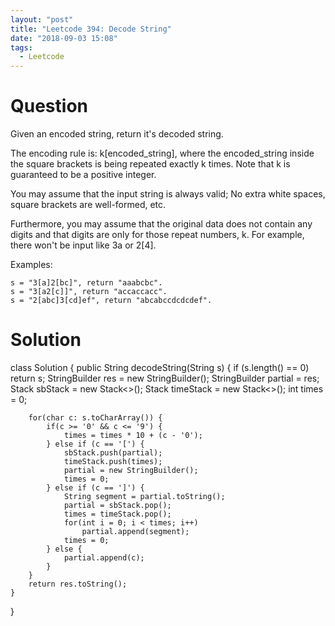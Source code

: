```yaml
---
layout: "post"
title: "Leetcode 394: Decode String"
date: "2018-09-03 15:08"
tags:
  - Leetcode
---
```


# Question
Given an encoded string, return it's decoded string.

The encoding rule is: k[encoded_string], where the encoded_string inside the square brackets is being repeated exactly k times. Note that k is guaranteed to be a positive integer.

You may assume that the input string is always valid; No extra white spaces, square brackets are well-formed, etc.

Furthermore, you may assume that the original data does not contain any digits and that digits are only for those repeat numbers, k. For example, there won't be input like 3a or 2[4].

Examples:

```
s = "3[a]2[bc]", return "aaabcbc".
s = "3[a2[c]]", return "accaccacc".
s = "2[abc]3[cd]ef", return "abcabccdcdcdef".
```


# Solution
class Solution {
    public String decodeString(String s) {
        if (s.length() == 0) return s;
        StringBuilder res = new StringBuilder();
        StringBuilder partial = res;
        Stack<StringBuilder> sbStack = new Stack<>();
        Stack<Integer> timeStack = new Stack<>();
        int times = 0;

        for(char c: s.toCharArray()) {
            if(c >= '0' && c <= '9') {
                times = times * 10 + (c - '0');
            } else if (c == '[') {
                sbStack.push(partial);
                timeStack.push(times);
                partial = new StringBuilder();
                times = 0;
            } else if (c == ']') {
                String segment = partial.toString();
                partial = sbStack.pop();
                times = timeStack.pop();
                for(int i = 0; i < times; i++)
                    partial.append(segment);
                times = 0;
            } else {
                partial.append(c);
            }
        }
        return res.toString();
    }
}
```java
```

